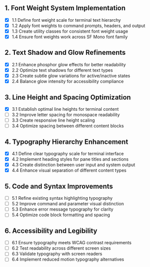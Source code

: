 ## 1. Font Weight System Implementation

- [x] 1.1 Define font weight scale for terminal text hierarchy
- [x] 1.2 Apply font weights to command prompts, headers, and output
- [x] 1.3 Create utility classes for consistent font weight usage
- [x] 1.4 Ensure font weights work across SF Mono font family

## 2. Text Shadow and Glow Refinements

- [x] 2.1 Enhance phosphor glow effects for better readability
- [x] 2.2 Optimize text shadows for different text types
- [x] 2.3 Create subtle glow variations for active/inactive states
- [x] 2.4 Balance glow intensity for accessibility compliance

## 3. Line Height and Spacing Optimization

- [x] 3.1 Establish optimal line heights for terminal content
- [ ] 3.2 Improve letter spacing for monospace readability
- [ ] 3.3 Create responsive line height scaling
- [ ] 3.4 Optimize spacing between different content blocks

## 4. Typography Hierarchy Enhancement

- [x] 4.1 Define clear typography scale for terminal interface
- [x] 4.2 Implement heading styles for pane titles and sections
- [x] 4.3 Create distinction between user input and system output
- [x] 4.4 Enhance visual separation of different content types

## 5. Code and Syntax Improvements

- [ ] 5.1 Refine existing syntax highlighting typography
- [ ] 5.2 Improve command and parameter visual distinction
- [ ] 5.3 Enhance error message typography for clarity
- [ ] 5.4 Optimize code block formatting and spacing

## 6. Accessibility and Legibility

- [ ] 6.1 Ensure typography meets WCAG contrast requirements
- [ ] 6.2 Test readability across different screen sizes
- [ ] 6.3 Validate typography with screen readers
- [ ] 6.4 Implement reduced motion typography alternatives

